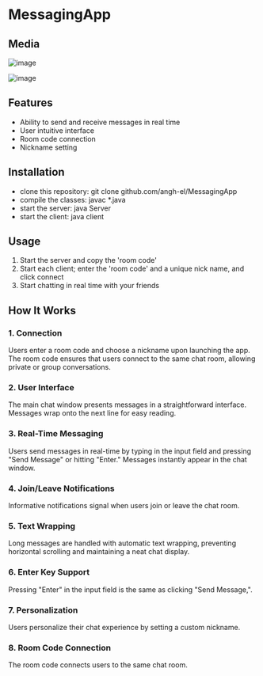 # MessagingApp

## Media

![image](https://github.com/angh-el/MessagingApp/assets/123000792/d92ca264-2ab5-43e0-9cce-4eb446264c78)

![image](https://github.com/angh-el/MessagingApp/assets/123000792/f3eb1f9c-0365-447f-9faf-a3907e9450b8)

## Features
- Ability to send and receive messages in real time
- User intuitive interface
- Room code connection
- Nickname setting 

## Installation
- clone this repository: git clone github.com/angh-el/MessagingApp
- compile the classes: javac *.java
- start the server: java Server
- start the client: java client

## Usage
1. Start the server and copy the 'room code'
2. Start each client; enter the 'room code' and a unique nick name, and click connect
3. Start chatting in real time with your friends

## How It Works

### 1. Connection
  Users enter a room code and choose a nickname upon launching the app.
The room code ensures that users connect to the same chat room, allowing private or group conversations.
### 2. User Interface
  The main chat window presents messages in a straightforward interface.
Messages wrap onto the next line for easy reading.
### 3. Real-Time Messaging
  Users send messages in real-time by typing in the input field and pressing "Send Message" or hitting "Enter."
Messages instantly appear in the chat window.
### 4. Join/Leave Notifications
  Informative notifications signal when users join or leave the chat room.
### 5. Text Wrapping
  Long messages are handled with automatic text wrapping, preventing horizontal scrolling and maintaining a neat chat display.
### 6. Enter Key Support
  Pressing "Enter" in the input field is the same as clicking "Send Message,".
### 7. Personalization
  Users personalize their chat experience by setting a custom nickname.

### 8. Room Code Connection
  The room code connects users to the same chat room.

